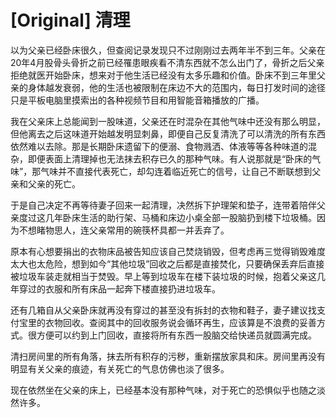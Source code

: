 # [Original] 清理


以为父亲已经卧床很久，但查阅记录发现只不过刚刚过去两年半不到三年。父亲在20年4月股骨头骨折之前已经罹患眼疾看不清东西就不怎么出门了，骨折之后父亲拒绝就医开始卧床，想来对于他生活已经没有太多乐趣和价值。卧床不到三年里父亲的身体越发衰弱，他的生活也被限制在床边不大的范围内，每日打发时间的途径只是平板电脑里摸索出的各种视频节目和用智能音箱播放的广播。

我在父亲床上总能闻到一股味道，父亲还在时混杂在其他气味中还没有那么明显，但他离去之后这味道开始越发明显刺鼻，即便自己反复清洗了可以清洗的所有东西依然难以去除。那是长期卧床遗留下的便溺、食物溅洒、体液等等各种味道的混杂，即便表面上清理掉也无法抹去积存已久的那种气味。有人说那就是“卧床的气味”，那气味并不直接代表死亡，却勾连着临近死亡的信号，让自己不断联想到父亲和父亲的死亡。

于是自己决定不再等待妻子回来一起清理，决然拆下护理架和垫子，连带着陪伴父亲度过这几年卧床生活的助行架、马桶和床边小桌全部一股脑扔到楼下垃圾桶。因为不想睹物思人，连父亲常用的碗筷杯具都一并丢弃了。

原本有心想要捐出的衣物床品被告知应该自己焚烧销毁，但考虑再三觉得销毁难度太大也太危险，想到如今“其他垃圾”回收之后都是直接焚化，只要确保丢弃后直接被垃圾车装走就相当于焚毁。早上等到垃圾车在楼下装垃圾的时候，抱着父亲这几年穿过的衣服和所有床品一起奔下楼直接扔进垃圾车。

还有几箱自从父亲卧床就再没有穿过的甚至没有拆封的衣物和鞋子，妻子建议找支付宝里的衣物回收。查阅其中的回收服务说会循环再生，应该算是不浪费的妥善方式。很方便可以约到上门回收，直接将所有东西一股脑交给快递员就圆满完成。

清扫房间里的所有角落，抹去所有积存的污秽，重新摆放家具和床。房间里再没有明显有关父亲的痕迹，有关死亡的气息仿佛也淡了很多。

现在依然坐在父亲的床上，已经基本没有那种气味，对于死亡的恐惧似乎也随之淡然许多。
